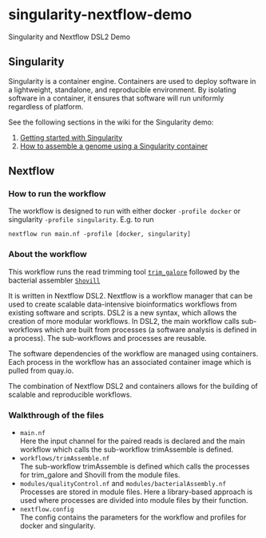 # singularity-nextflow-demo
Singularity and Nextflow DSL2 Demo

## Singularity
Singularity is a container engine. Containers are used to deploy software in a lightweight, standalone, and reproducible environment. By isolating software in a container, it ensures that software will run uniformly regardless of platform.

See the following sections in the wiki for the Singularity demo:
1) [Getting started with Singularity](https://github.com/annacprice/singularity-nextflow-demo/wiki/Getting-started-with-Singularity)
2) [How to assemble a genome using a Singularity container](https://github.com/annacprice/singularity-nextflow-demo/wiki/How-to-assemble-a-genome-using-a-Singularity-container)

## Nextflow

### How to run the workflow
The workflow is designed to run with either docker `-profile docker` or singularity `-profile singularity`. E.g. to run
```
nextflow run main.nf -profile [docker, singularity]
```

### About the workflow
This workflow runs the read trimming tool [`trim_galore`](https://github.com/FelixKrueger/TrimGalore) followed by the bacterial assembler [`Shovill`](https://github.com/tseemann/shovill)

It is written in Nextflow DSL2. Nextflow is a workflow manager that can be used to create scalable data-intensive bioinformatics workflows from existing software and scripts. DSL2 is a new syntax, which allows the creation of more modular workflows. In DSL2, the main workflow calls sub-workflows which are built from processes (a software analysis is defined in a process). The sub-workflows and processes are reusable.

The software dependencies of the workflow are managed using containers. Each process in the workflow has an associated container image which is pulled from quay.io.

The combination of Nextflow DSL2 and containers allows for the building of scalable and reproducible workflows.


### Walkthrough of the files
* `main.nf`</br>
Here the input channel for the paired reads is declared and the main workflow which calls the sub-workflow trimAssemble is defined.
* `workflows/trimAssemble.nf`</br>
The sub-workflow trimAssemble is defined which calls the processes for trim_galore and Shovill from the module files.
* `modules/qualityControl.nf` and `modules/bacterialAssembly.nf` </br>
Processes are stored in module files. Here a library-based approach is used where processes are divided into module files by their function.
* `nextflow.config` </br>
The config contains the parameters for the workflow and profiles for docker and singularity.
